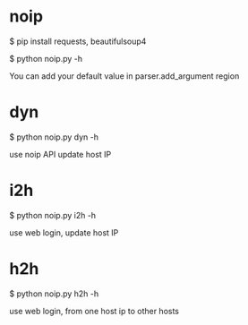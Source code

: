 # noip
$ pip install requests, beautifulsoup4

$ python noip.py -h

You can add your default value in parser.add_argument region
# dyn
$ python noip.py dyn -h

use noip API update host IP
# i2h
$ python noip.py i2h -h

use web login, update host IP
# h2h
$ python noip.py h2h -h

use web login, from one host ip to other hosts
